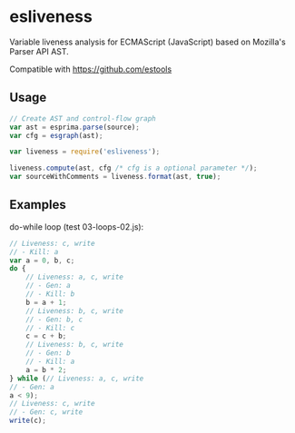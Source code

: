 # esliveness
Variable liveness analysis for ECMAScript (JavaScript) based on Mozilla's Parser API AST.

Compatible with https://github.com/estools

## Usage

```js
// Create AST and control-flow graph
var ast = esprima.parse(source);
var cfg = esgraph(ast);

var liveness = require('esliveness');

liveness.compute(ast, cfg /* cfg is a optional parameter */);
var sourceWithComments = liveness.format(ast, true);
```

## Examples

do-while loop (test 03-loops-02.js):
```js
// Liveness: c, write
// - Kill: a
var a = 0, b, c;
do {
	// Liveness: a, c, write
	// - Gen: a
	// - Kill: b
	b = a + 1;
	// Liveness: b, c, write
	// - Gen: b, c
	// - Kill: c
	c = c + b;
	// Liveness: b, c, write
	// - Gen: b
	// - Kill: a
	a = b * 2;
} while (// Liveness: a, c, write
// - Gen: a
a < 9);
// Liveness: c, write
// - Gen: c, write
write(c);
```
